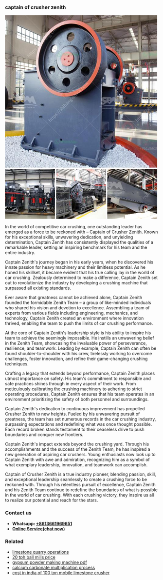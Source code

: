 <h3>captain of crusher zenith</h3><img src='1706755504.jpg' alt=''><p>In the world of competitive car crushing, one outstanding leader has emerged as a force to be reckoned with – Captain of Crusher Zenith. Known for his exceptional skills, unwavering dedication, and unyielding determination, Captain Zenith has consistently displayed the qualities of a remarkable leader, setting an inspiring benchmark for his team and the entire industry.</p><p>Captain Zenith's journey began in his early years, when he discovered his innate passion for heavy machinery and their limitless potential. As he honed his skillset, it became evident that his true calling lay in the world of car crushing. Zealously determined to make a difference, Captain Zenith set out to revolutionize the industry by developing a crushing machine that surpassed all existing standards.</p><p>Ever aware that greatness cannot be achieved alone, Captain Zenith founded the formidable Zenith Team – a group of like-minded individuals who shared his vision and devotion to excellence. Assembling a team of experts from various fields including engineering, mechanics, and technology, Captain Zenith created an environment where innovation thrived, enabling the team to push the limits of car crushing performance.</p><p>At the core of Captain Zenith's leadership style is his ability to inspire his team to achieve the seemingly impossible. He instills an unwavering belief in the Zenith Team, showcasing the invaluable power of perseverance, resilience, and teamwork. Leading by example, Captain Zenith can often be found shoulder-to-shoulder with his crew, tirelessly working to overcome challenges, foster innovation, and refine their game-changing crushing techniques.</p><p>Crafting a legacy that extends beyond performance, Captain Zenith places utmost importance on safety. His team's commitment to responsible and safe practices shines through in every aspect of their work. From meticulously calibrating the crushing machinery to adhering to strict operating procedures, Captain Zenith ensures that his team operates in an environment prioritizing the safety of both personnel and surroundings.</p><p>Captain Zenith's dedication to continuous improvement has propelled Crusher Zenith to new heights. Fueled by his unwavering pursuit of greatness, the team has set numerous records in the car crushing industry, surpassing expectations and redefining what was once thought possible. Each record broken stands testament to their ceaseless drive to push boundaries and conquer new frontiers.</p><p>Captain Zenith's impact extends beyond the crushing yard. Through his accomplishments and the success of the Zenith Team, he has inspired a new generation of aspiring car crushers. Young enthusiasts now look up to Captain Zenith with awe and admiration, recognizing him as a symbol of what exemplary leadership, innovation, and teamwork can accomplish.</p><p>Captain of Crusher Zenith is a true industry pioneer, blending passion, skill, and exceptional leadership seamlessly to create a crushing force to be reckoned with. Through his relentless pursuit of excellence, Captain Zenith and his Zenith Team continue to redefine the boundaries of what is possible in the world of car crushing. With each crushing victory, they inspire us all to realize our potential and reach for the stars.</p><h3>Contact us</h3><ul><li><strong>Whatsapp:&nbsp;<a href="https://wa.me/8613661969651">+8613661969651</a></strong></li><li><a href="https://swt.shibang-china.com/?git&amp;zhl&amp;captain of crusher zenith"><strong>Online Service(chat now)</strong></a></li></ul><h3>Related</h3><ul><li><a href='limestone quarry operations.md'>limestone quarry operations</a></li><li><a href='20 tph ball mills price.md'>20 tph ball mills price</a></li><li><a href='gypsum powder making machine pdf.md'>gypsum powder making machine pdf</a></li><li><a href='calcium carbonate multiplication process.md'>calcium carbonate multiplication process</a></li><li><a href='cost in india of 100 ton mobile limestone crusher.md'>cost in india of 100 ton mobile limestone crusher</a></li></ul>
